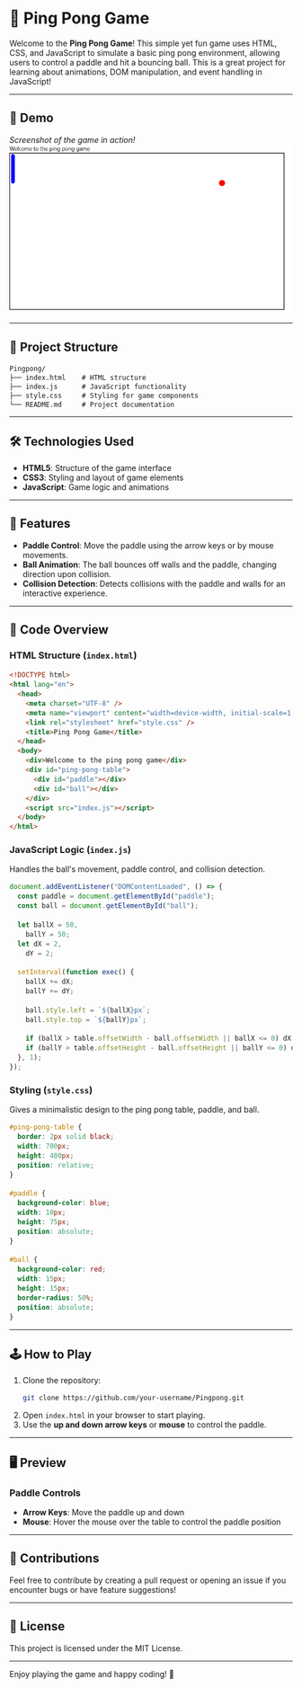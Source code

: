 # 🏓 Ping Pong Game

Welcome to the **Ping Pong Game**! This simple yet fun game uses HTML, CSS, and JavaScript to simulate a basic ping pong environment, allowing users to control a paddle and hit a bouncing ball. This is a great project for learning about animations, DOM manipulation, and event handling in JavaScript!

---

## 🚀 Demo

_Screenshot of the game in action!_
![Pingpong Game Screenshot](image.png)

---

## 📂 Project Structure

```plaintext
Pingpong/
├── index.html    # HTML structure
├── index.js      # JavaScript functionality
├── style.css     # Styling for game components
└── README.md     # Project documentation
```

---

## 🛠️ Technologies Used

- **HTML5**: Structure of the game interface
- **CSS3**: Styling and layout of game elements
- **JavaScript**: Game logic and animations

---

## 📜 Features

- **Paddle Control**: Move the paddle using the arrow keys or by mouse movements.
- **Ball Animation**: The ball bounces off walls and the paddle, changing direction upon collision.
- **Collision Detection**: Detects collisions with the paddle and walls for an interactive experience.

---

## 🧩 Code Overview

### HTML Structure (`index.html`)

```html
<!DOCTYPE html>
<html lang="en">
  <head>
    <meta charset="UTF-8" />
    <meta name="viewport" content="width=device-width, initial-scale=1.0" />
    <link rel="stylesheet" href="style.css" />
    <title>Ping Pong Game</title>
  </head>
  <body>
    <div>Welcome to the ping pong game</div>
    <div id="ping-pong-table">
      <div id="paddle"></div>
      <div id="ball"></div>
    </div>
    <script src="index.js"></script>
  </body>
</html>
```

### JavaScript Logic (`index.js`)

Handles the ball's movement, paddle control, and collision detection.

```javascript
document.addEventListener("DOMContentLoaded", () => {
  const paddle = document.getElementById("paddle");
  const ball = document.getElementById("ball");

  let ballX = 50,
    ballY = 50;
  let dX = 2,
    dY = 2;

  setInterval(function exec() {
    ballX += dX;
    ballY += dY;

    ball.style.left = `${ballX}px`;
    ball.style.top = `${ballY}px`;

    if (ballX > table.offsetWidth - ball.offsetWidth || ballX <= 0) dX *= -1;
    if (ballY > table.offsetHeight - ball.offsetHeight || ballY <= 0) dY *= -1;
  }, 1);
});
```

### Styling (`style.css`)

Gives a minimalistic design to the ping pong table, paddle, and ball.

```css
#ping-pong-table {
  border: 2px solid black;
  width: 700px;
  height: 400px;
  position: relative;
}

#paddle {
  background-color: blue;
  width: 10px;
  height: 75px;
  position: absolute;
}

#ball {
  background-color: red;
  width: 15px;
  height: 15px;
  border-radius: 50%;
  position: absolute;
}
```

---

## 🕹️ How to Play

1. Clone the repository:
   ```bash
   git clone https://github.com/your-username/Pingpong.git
   ```
2. Open `index.html` in your browser to start playing.
3. Use the **up and down arrow keys** or **mouse** to control the paddle.

---

## 🖥️ Preview

### Paddle Controls

- **Arrow Keys**: Move the paddle up and down
- **Mouse**: Hover the mouse over the table to control the paddle position

---

## 🤝 Contributions

Feel free to contribute by creating a pull request or opening an issue if you encounter bugs or have feature suggestions!

---

## 📜 License

This project is licensed under the MIT License.

---

Enjoy playing the game and happy coding! 🎉
